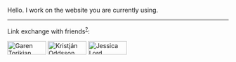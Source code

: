 Hello. I work on the website you are currently using.

---

Link exchange with friends<sup>[?](https://github.com/muan/muan/blob/master/LINK_EXCHANGE.md)</sup>:

<a href="https://github.com/gjtorikian"><img alt="Garen Torikian" width="88" height="31" src="https://user-images.githubusercontent.com/1153134/84700511-4420c000-af21-11ea-9d2e-79707793515d.png"></a>
<a href="https://github.com/koddsson"><img alt="Kristján Oddsson" width="88" height="31" src="https://user-images.githubusercontent.com/1153134/84697869-e12d2a00-af1c-11ea-964c-a3d678be48b6.png"></a>
<a href="https://github.com/jlord"><img alt="Jessica Lord" width="88" height="31" src="http://jlord.us/jlord_banner.png"></a>
